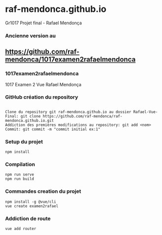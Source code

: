 # raf-mendonca.github.io

Gr1017 Projet final - Rafael Mendonça

### Ancienne version au

## https://github.com/raf-mendonca/1017examen2rafaelmendonca

### 1017examen2rafaelmendonca

1017 Examen 2 Vue Rafael Mendonça

### GitHub création du repository

```

Clone du repository git raf-mendonca.github.io au dossier Rafael-Vue-Final: git clone https://github.com/raf-mendonca/raf-mendonca.github.io.git
Addiction des premières modifications au repository: git add <nom>
Commit: git commit -m "commit initial ex:1"
```

### Setup du projet

```
npm install
```

### Compilation

```
npm run serve
npm run build
```

### Commandes creation du projet

```
npm install -g @vue/cli
vue create examen2rafael
```

### Addiction de route

```
vue add router
```
